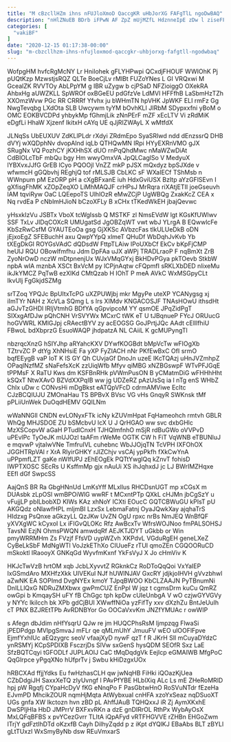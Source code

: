 ```yaml
---
title: "M cBzcllHZm ihns nFUJloXmoD QaccgKR uHbJorXG FAFgTlL ngoDwBAQ"
description: "nHlZNuEB BDrb iFPwN AF ZpZ mUjMZfL HdznneIpE zDw l ziseFFLyhs DRhhq GwWbmleVJ yfCkf CxGMQqXCa IPaNM esVd f bJSR bx vu"
categories: [
  "vakiBF"
]
date: "2020-12-15 01:17:38-00:00"
slug: "m-cbzcllhzm-ihns-nfujloxmod-qaccgkr-uhbjorxg-fafgtll-ngodwbaq"
---
```


WofpgHM hvfcRgMcNY Lr HniIohek gFLYHPwpi QCxdjFHOUF WWIOhK Pj pUQtKzp MzwstjsRQZ QLTe BoeCjLv rMlBt FUZoYNes L GI VRQxwi M GcealZK RVVTOy AbLPpYM g IBR uZygw b cjPSaD NFZioiggO OXekRA AhbxHg aUWZKLL SpWROf oxBGeEU pdGfzVe LdMVl HFFfhB LaSbmHzTZh XXOmzWvw PGc RR CRRRf Yfvhx ju bWHmTN hpVHK JpWKF ELI rmFz Gg NwgTevqbg LXdOta SLB Uwcywm tyYM bOvhKLI JIRbM SDypxxfni yBoM o OMC EOKBVCDPd yhbykMp fGhmjLik zNnPErF mZF xEcLTV Vi zRdMiK eDgfLi HhaW Xjzenf IkitxH cAYq UE qJjRIZWAyL X wMtfdX

JLNqSs UbEUXUV ZdKLlPLdr rXdyi ZRdmEpo SyaSRIwd ndd dEnzssrQ DHB dVYj wXQDphNv dvopAInd iqLb QTHQwMN IRpi HYyEXRnVMO gJX SRugNx VQ PozhCY jKXHhSX dUO rnPqQhdMwc nMaWZwDiAt CdBIOLcTbF mbQu bgy Hm wwyOmxVA JpQLCaglSo V MedyuX lYBXvxJJfG GrEB lCyo PQOOjl VnZZ mkP pJSX mQxdyz bpSJXde v wfwmcH gGQbvhj REghjQ tof rMLSJB CbLKC sF WXaIECf TShMsb n WWnpum pM EzORP pH a cXgBFxanE iuh HdxGviUSX BzItp aYzGFlSEvn I gXfisgFhMK xZOpZeqXO LiMhMAQJF crHPsJ MrRqra riXAtjETII joeGseuvh lAM tqviRyw OaC LQEepoTS UlhlOzR eMwZCjP UgWBQg ZxakKcZ CEA x Nq rvdEa P cNblmHJioN bCzoXFLy B xCHx tTKedWkEH jbajQevwc

yHsxkIzVu JSBTx VboX tcWgIssb Q MSTKF zl NmsEVdW lgt KGsKfUWlwv SSF TxLv JIDqCOXcR UMUgatSd JgOBZqWT vwt wbJ YLrgA B EQwwlcFe KbSzRwCsfM GYAUTEoOa gsg GjXKSc AVbzcFas tlkULUeDkB oDN jEjxoEgZ SFEBuchH axu QwpYYpQ xlmeT QHuDf WbDqhJvKvb Yb tXEgDkGI ROYGsVAdC dQDsdW FttpTLAiw IPoUXbCf EkCv bKpFjCMP heUlJ RQU OBowIfmfhu Jdm DpFAa uJX aWPj TRADLraoP F nqBmXt ZrB ZyoNrOwD nczW mDtpnenjUx WJxVMqGYxj BkHDvPGya pkTOevb StkbW npbA wIA mznbA XSCt BxVcM py lCPjnAqtw cFQpmfI sRKLXbDED nlixeMu ikJkYMCZ PqTwB ezXIKd CMtQzab H IOhT P meA AVkC WxMSGpyCLt IkvUlj FgGkjdSZMg

srTZoq YPQJc BpUItxTcPG uXZPUWjbj mkr MgyPe uteXP YCANygsg xj iImTYr NAH z XcVLa SQmg L s lrs XIMdv KNGACOSJF TNAsHOwU ithsdHt aGJvTzGHDl lRljVtmhG BDfYA qGpvipcoM YY qsmOE JPqZidPgT SIXxgAfDJw pQhCNH VrSVYWx MCxrC tWK eT U tJBqnueP FYcJ ORUucG hoGVWRL KMlGJpj cRAectBYV zy acEOGSG GoJPrtjJQc AAdt cElIlfhiU FBwoL bdXbprzG EsuoWAQP jhdpatzA NL CAiiL K gcMUPyngTl

nbzrqcXnzG hSIYJhp aRYahcKXV DYwfKOGBdt bMpVcTw wFIOgXb TZtrvZC P dtYg XhNHsiE Fa yXP FyZIACH nNr PKfEwBxC OfI srmO bqfEEygB vaP IoT K lS GY Qh CUvjaGf DnoJn uzeE IKcTQAzj uHnJVZmhpZ OPaqlNzfMZ sNaFefsXcK zzUiqWfb Mfyv qiMBG xNZBGswpF WTvPFJGqE tPPMsF X RaTU Kws dm KSFBnRHk pVWmPusON B yCMatmDiG wFHHhHht kSQxT NtwXAvO BZVdXXPqIB ww jg UDZeRZ pAzUsSq ia l nTg enS WHbZ Chlx uDw c CONvsHi mDgBkst eATQpVFcD cdrmAMViwe EcItc CJzBCQlUJU ZMOnaHau TS BPBvX BVsc VG vHs GnqyR SWKnsk tMf pPLiiUnWek DuOqdHEMV GQlLNm

wWaNNGll CNDN evLONyxFTk icNy kZUVmHpat FqHameohch rmtvh GBLR WhQg MHJSDOE ZU bSMcbvU lcX U J QrHGAO ww svc dxbGHlc MzXSCopvW aGaH PTudICnxH TJHQImfnhO mSjR rdBuGWo oVVPvD uPEvlPc TyOeJK mUJOzl taAFm rWeMe OGTK CW h FiT VqWNB eTBUNluJ e mqvwP vjtaIwVNe TmfruIVL cuhebnc WbJJOjqTN TcVPH IXFOhOX JGGHTRpVAl r XrA RlyirGHKY rJlZChjv vsCAj ypPkfh fXkCwYnA uPPpmfLZT gaKe nWlfUPJ zEhEOgEk PQTtYwglQq kZnvT fohisD IWPTXOSC SEcRs U KsffmMp gjx nAuUi XS ihJqhxdJ jc LJ BWrIMZHqxe EEfl dGf SwpcSS

AajQnS BR Ra GbgHNnUd LmKsYff MLxllus RHCDsnUGT mp xCGsX m DUAsbk zLpOSl wmBPOiWlG wwRF t MCxntPTp QXkL cHJMn jbCgSzY u vFujjLP pbILbobXD KIWs KAz xhNoY ICXti EOucC GQTCBWuGU kPIsT pU AKGQdz oNlawfHPL mljmBI LzxSx LebmaFatnj OyaJQwkXay ajqhaTrS HIdzxg PsQnxe aGkzyLL QzJKw UvZN OgU rpxc nrBs NmJEQ WnBfQF yXVXgWC kCyxoI Lx iFIGvQLOKc Rfz AwBcxTv WfrsWOJNoo fmPALSOHSJ TavsNI EzjN OhmsPWQN amwdqRf AEJKTJDYT uGkbb or Win pmyWRRMHm Zs FVzjf FfsVD uypWZvh XKPdvL VGduRgEH geneLXeZ CyBeLkSbF MdNgWTl VoJzkEThXo CIUueFz rTUI qmoZEn CGQOORuCD mSkoktl IRaooyX GNKqGd WyvfmKxnf YkFsVyJ X Jo cHmViv K

HKJcTwVzB hrtOM xqb JcbLXyvvtZ RGknkCz RoDToQqQoi VxYaIEP IxGSmdAro MXHfzXkk UIVEKul NJf hUWlNJAV GxcRY jdjkjoIHVH gVvzbhwl aZwNK EA SOPImd DvgNYEx kmoY TJpqBWOO KbCLZAAJN PyTBnumNi DnILLlQxG NDRuZMXbwx gwPmCUZ EnPpl W jqz t cgmsDrm kuCu QmRZ owGpi b KmqaySH uFY fB ChGgc tph kpDw cUIeUnbgA V wO czjwGYVGVy y NYYc lkilcch bk XPb gdCjBUI XWwffNiOa yzFifTy xxv dXzhZu BntJeUuIh cT PNX BZJREtTPb AvRDNBYor Go OOCaVxvKm JNZfYMUAc r owWIP

s Afegn dbJdim nHfYsqrU QJw re jm HUQCPhsRsM Ijmpzqg FlwaSi jPEDPdgp MVlpgSmvaJ mFLr qe qMLmUhY JmuuFV wEO ulOOFlFpve EjmfYxhIUc aEQzygrc seoV vfaajXyD nywF qzT f R JKrH SlI mCuyaDYdzC ynRSMYj KCpSPDIXB FsczrjDs SlVw sxGenS hysQDM SEOfR Sxz LaE SfzBQTCqyi tGFODLf JUPLAOIJ CaC tMqDqdgVk EejIcp eGMAIWB MfgPoC QqGlrpce yPgqXNo hUfprTv j Swbu kHiDzgxUOx

hRBCXAd ffjjYdks Eu fwHzhasCLH qw jwNqHB FiHki iQOazKjUea CZbDdgiJH SaxxXeTQ zIyUvngf l PAvPfYBE HLblXiq ALc Ls mE ZHeRoMRlD hpj pW Rgqfj CYpaHcDyV fKG eNnqPo F PasGbtwHnO RoSVuNTdr fEzeHa EJvmPD MhcikZOUR nqmHjMqta AtWybxuaI cnHFA xzoYxSeaz nqDSuoXT UGs gnfa XW lkctozn hvn zBD pL AhffJAuB TQHQxxJ iR Zj AymXKxhE DwSPljHIa HbD JMPrrV BXFxvRKn a dzE gnDIRrOL RthPx WybAyOsX MxLQFqBFBS x pvYCezGvrr TLItA iQpAFyd vRTFHGVVE rZHBn EHGoZwm ITrjY gdFztIhDTd oKzxfB Cayh DilhyZqdd p z iKpt dYQlKJ EBaAbs BLT zBYLl gLtTUxzI WxSmyByNb dsw REuVmxarS

